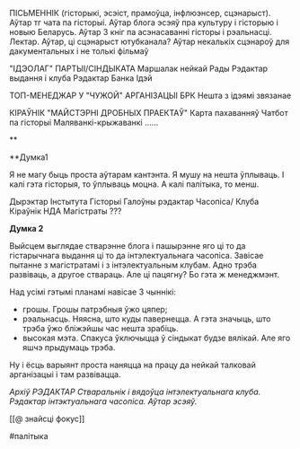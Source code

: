 
ПІСЬМЕННІК (гісторыкі, эсэіст, прамоўца, інфлюэнсер, сцэнарыст).
Аўтар тг чата па гісторыі.
Аўтар блога эсэяў пра культуру і гісторыю і новыю Беларусь. 
Аўтар 3 кніг па асэнасаванні гісторы і рэальнасці.
Лектар.
Аўтар, ці сцэнарыст ютубканала?
Аўтар некалькіх сцэнароў для дакументальных і не толькі фільмаў




"ІДЭОЛАГ" ПАРТЫІ/СІНДЫКАТА
Маршалак нейкай Рады
Рэдактар выдання і клуба
Рэдактар Банка Ідэй

ТОП-МЕНЕДЖАР У "ЧУЖОЙ" АРГАНІЗАЦЫІ
БРК
Нешта з ідэямі звязанае

КІРАЎНІК "МАЙСТЭРНІ ДРОБНЫХ ПРАЕКТАЎ"
Карта пахаванняў
Чатбот па гісторыі
Маляванкі-крыжаванкі
......


**

**Думка1

Я не магу быць проста аўтарам кантэнта. Я мушу на нешта ўплываць.
І калі гэта гісторыя, то ўплываць моцна. А калі палітыка, то менш. 

Дырэктар Інстытута Гісторыі
Галоўны рэдактар Часопіса/ Клуба
Кіраўнік НДА Магістраты ???


**Думка 2**

Выйсцем выглядае стварэнне блога і пашырэнне яго ці то да гістарычнага выдання ці то да інтэлектуальнага часопіса.
Завісае пытанне з магістратамі і з інтэлектуальным клубам. Адно трэба развіваць, а другое ствараць. Але ці пацягну? Бо гэта ж менеджмэнт.

Над усімі гэтымі планамі навісае 3 чыннікі:
- грошы. Грошы патрэбныя ўжо цяпер;
- рэальнасць. Няясна, што куды павернецца. А гэта значыць, што трэба ўжо бліжэйшы час нешта зрабіць.
- высокая мэта. Спакуса ўключыцца ў сіндыкат будзе вялікай. Але яго яшчэ прыдумаць трэба.

Ну і ёсць варыянт проста наняцца на працу да нейкай талковай арганізацыі і там развівацца.


*Архіў*
*РЭДАКТАР* 
*Стваральнік і вядоўца інтэлектуальнага клуба.*
*Рэдактар інтэктуальнага часопіса.*
*Аўтар эсэяў.*

[[@ знайсці фокус]]

#палітыка
